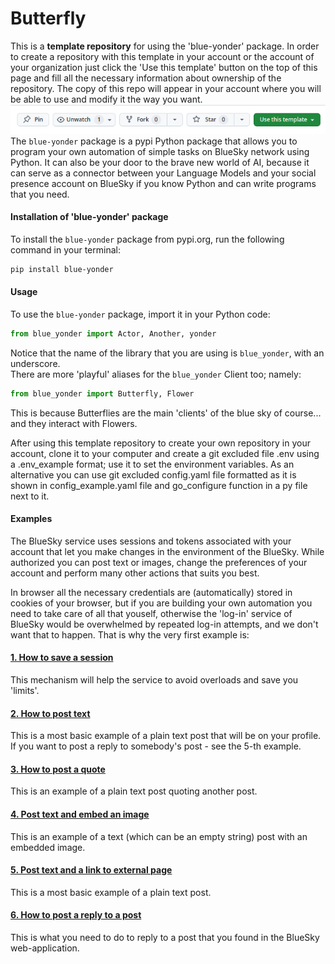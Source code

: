 # Butterfly
This is a **template repository** for using the 'blue-yonder' package. In order to create a repository with this template in your account or the account of your organization just click the 'Use this template' button on the top of this page and fill all the necessary information about ownership of the repository. The copy of this repo will appear in your account where you will be able to use and modify it the way you want.
![image description](./pictures/use_template.png)
<br>The `blue-yonder` package is a pypi Python package that allows you to program your own automation of simple tasks on BlueSky network using Python. It can also be your door to the brave new world of AI, because it can serve as a connector between your Language Models and your social presence account on BlueSky if you know Python and can write programs that you need.

#### Installation of 'blue-yonder' package
To install the `blue-yonder` package from pypi.org, run the following command in your terminal:
```Bash
pip install blue-yonder 
```

#### Usage
To use the `blue-yonder` package, import it in your Python code:
```Python
from blue_yonder import Actor, Another, yonder
```
Notice that the name of the library that you are using is `blue_yonder`, with an underscore.
<br>There are more 'playful' aliases for the `blue_yonder` Client too; namely:
```Python
from blue_yonder import Butterfly, Flower
```
This is because Butterflies are the main 'clients' of the blue sky of course... and they interact with Flowers.

After using this template repository to create your own repository in your account, clone it to your computer and create a git excluded file .env using a .env_example format; use it to set the environment variables. As an alternative you can use git excluded config.yaml file formatted as it is shown in config_example.yaml file and go_configure function in a py file next to it.

#### Examples
The BlueSky service uses sessions and tokens associated with your account that let you make changes in the environment of the BlueSky. While authorized you can post text or images, change the preferences of your account and perform many other actions that suits you best.

In browser all the necessary credentials are (automatically) stored in cookies of your browser, but if you are building your own automation you need to take care of all that youself, otherwise the 'log-in' service of BlueSky would be overwhelmed by repeated log-in attempts, and we don't want that to happen. That is why the very first example is:
#### [1. How to save a session](./how_to_save_session.py)
This mechanism will help the service to avoid overloads and save you 'limits'.
#### [2. How to post text](./post_text.py)
This is a most basic example of a plain text post that will be on your profile. If you want to post a reply to somebody's post - see the 5-th example.
#### [3. How to post a quote](./post_quote.py)
This is an example of a plain text post quoting another post.
#### [4. Post text and embed an image](./post_embed_image.py)
This is an example of a text (which can be an empty string) post with an embedded image.
#### [5. Post text and a link to external page](./post_embed_external.py)
This is a most basic example of a plain text post.
#### [6. How to post a reply to a post](./post_reply.py)
This is what you need to do to reply to a post that you found in the BlueSky web-application.